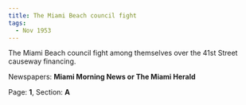 ```yaml
---  
title: The Miami Beach council fight  
tags:  
  - Nov 1953  
---  
```

  
The Miami Beach council fight among themselves over the 41st Street causeway financing.  
  
Newspapers: **Miami Morning News or The Miami Herald**  
  
Page: **1**, Section: **A** 
